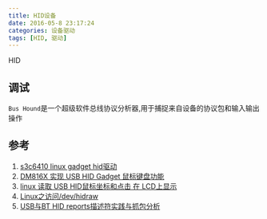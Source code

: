 ```yaml
---
title: HID设备
date: 2016-05-8 23:17:24
categories: 设备驱动
tags: [HID, 驱动]
---
```



HID

<!--more-->

## 调试

`Bus Hound`是一个超级软件总线协议分析器,用于捕捉来自设备的协议包和输入输出操作


## 参考

1. [s3c6410 linux gadget hid驱动](https://blog.csdn.net/hclydao/article/details/9284215)
2. [DM816X 实现 USB HID Gadget 鼠标键盘功能](https://blog.csdn.net/miaopasi_QAQ/article/details/45479709)
3. [linux 读取 USB HID鼠标坐标和点击 在 LCD上显示](https://www.cnblogs.com/ningci/p/6807654.html)
4. [Linux之访问/dev/hidraw](https://blog.csdn.net/qq_33750826/article/details/79397984)
5. [USB与BT HID reports描述符实践与抓包分析](https://blog.csdn.net/sy373466062/article/details/78223563)
